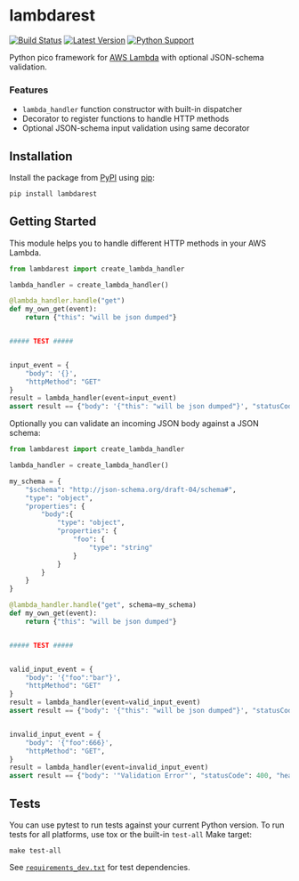 # lambdarest

[![Build Status](http://travis-ci.org/trustpilot/python-lambdarest.svg?branch=master)](https://travis-ci.org/trustpilot/python-lambdarest)  [![Latest Version](https://img.shields.io/pypi/v/lambdarest.svg)](https://pypi.python.org/pypi/lambdarest) [![Python Support](https://img.shields.io/pypi/pyversions/lambdarest.svg)](https://pypi.python.org/pypi/lambdarest)

Python pico framework for [AWS Lambda](https://aws.amazon.com/lambda/) with optional JSON-schema validation.

### Features

* `lambda_handler` function constructor with built-in dispatcher
* Decorator to register functions to handle HTTP methods
* Optional JSON-schema input validation using same decorator

## Installation

Install the package from [PyPI](http://pypi.python.org/pypi/) using [pip](https://pip.pypa.io/):

```bash
pip install lambdarest
```

## Getting Started

This module helps you to handle different HTTP methods in your AWS Lambda.

```python
from lambdarest import create_lambda_handler

lambda_handler = create_lambda_handler()

@lambda_handler.handle("get")
def my_own_get(event):
    return {"this": "will be json dumped"}


##### TEST #####


input_event = {
    "body": '{}',
    "httpMethod": "GET"
}
result = lambda_handler(event=input_event)
assert result == {"body": '{"this": "will be json dumped"}', "statusCode": 200, "headers":{}}
```

Optionally you can validate an incoming JSON body against a JSON schema:


```python
from lambdarest import create_lambda_handler

lambda_handler = create_lambda_handler()

my_schema = {
    "$schema": "http://json-schema.org/draft-04/schema#",
    "type": "object",
    "properties": {
        "body":{
            "type": "object",
            "properties": {
                "foo": {
                    "type": "string"
                }
            }
        }
    }
}

@lambda_handler.handle("get", schema=my_schema)
def my_own_get(event):
    return {"this": "will be json dumped"}


##### TEST #####


valid_input_event = {
    "body": '{"foo":"bar"}',
    "httpMethod": "GET"
}
result = lambda_handler(event=valid_input_event)
assert result == {"body": '{"this": "will be json dumped"}', "statusCode": 200, "headers":{}}


invalid_input_event = {
    "body": '{"foo":666}',
    "httpMethod": "GET",
}
result = lambda_handler(event=invalid_input_event)
assert result == {"body": '"Validation Error"', "statusCode": 400, "headers":{}}
```

## Tests

You can use pytest to run tests against your current Python version. To run tests for all platforms, use tox or the built-in `test-all` Make target:

```
make test-all
```

See [`requirements_dev.txt`](requirements_dev.txt) for test dependencies.
